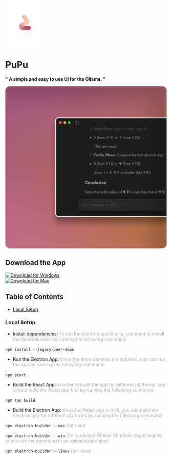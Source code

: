 <link
  href="https://fonts.googleapis.com/css2?family=Jost:wght@400;700&display=swap"
  rel="stylesheet"
></link>
<img src="assets/logo_64x64.png" alt="PuPu UI"/>

# PuPu

**" A simple and easy to use UI for the Ollama. "**

<img src="assets/PuPu_UI.png" alt="PuPu UI"/>

## Download the App

[![Download for Windows][windows-shield]][windows-url]<br>
[![Download for Mac][macos-shield]][macos-url]

## Table of Contents

- [Local Setup](#local-setup)

### Local Setup <a name="local-setup"></a>

- Install dependencies: <span style="opacity: 0.32">To run the electron app locally, you need to install the dependencies by running the following command:</span>

`npm install --legacy-peer-deps`

- Run the Electron App: <span style="opacity: 0.32">Once the dependencies are installed, you can run the app by running the following command:</span>

`npm start`

- Build the React App: <span style="opacity: 0.32"> In order to build the app for different platforms, you should build the React app first by running the following command:</span>

`npm run build`

- Build the Electron App: <span style="opacity: 0.32">Once the React app is built, you can build the electron app for different platforms by running the following command:</span>

`npx electron-builder --mac` <span style="opacity: 0.32"> (for mac) </span>

`npx electron-builder --win` <span style="opacity: 0.32"> (for windows) Notice: Windows might require you to run the command in an administrator shell. </span>

`npx electron-builder --linux` <span style="opacity: 0.32"> (for linux) </span>

[windows-shield]: https://img.shields.io/badge/download_for_windows-222222?style=for-the-badge&logo=windows&logoColor=FFFFFF&labelColor=412991
[windows-url]: ./download/PuPu%20Setup%200.0.1.exe
[macos-shield]: https://img.shields.io/badge/download_for_mac-222222?style=for-the-badge&logo=apple&logoColor=FFFFFF&labelColor=412991
[macos-url]: ./download/PuPu-0.0.1-arm64.dmg
